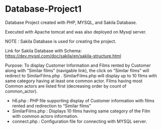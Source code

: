 # Database-Project1
Database Project created with PHP, MYSQL, and Sakila Database.

Executed with Apache tomcat and was also deployed on Mysql server.

NOTE : Sakila Database is used for creating the project. 

Link for Sakila Database with Schema: https://dev.mysql.com/doc/sakila/en/sakila-structure.html

Purpose: To display Customer Information and Films rented by Customer along with “Similar films” (navigable link), the click on “Similar films” will redirect to SimilarFilms.php .
SimilarFilms.php will display up to 10 films with same category having at least one common actor. Films having most Common actors are listed first (decreasing order by count of common_actor).

- h6.php : PHP file supporting display of Customer information with films rented and redirection to “Similar films”
- SimilarFilms.php : Displays 10 films having same category of the Film with common actors information.
- connect.php : Configuration file for connecting with MYSQL server.

